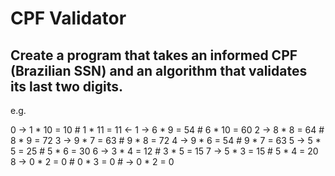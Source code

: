 # CPF Validator 

## Create a program that takes an informed CPF (Brazilian SSN) and an algorithm that validates its last two digits.


e.g.

0 -> 1 * 10 = 10           #    1 * 11 = 11 <-
1 -> 6 * 9  = 54           #    6 * 10 = 60
2 -> 8 * 8  = 64           #    8 * 9  = 72
3 -> 9 * 7  = 63           #    9 * 8  = 72
4 -> 9 * 6  = 54           #    9 * 7  = 63
5 -> 5 * 5  = 25           #    5 * 6  = 30
6 -> 3 * 4  = 12           #    3 * 5  = 15
7 -> 5 * 3  = 15           #    5 * 4  = 20
8 -> 0 * 2  = 0            #    0 * 3  = 0
                           # -> 0 * 2  = 0
